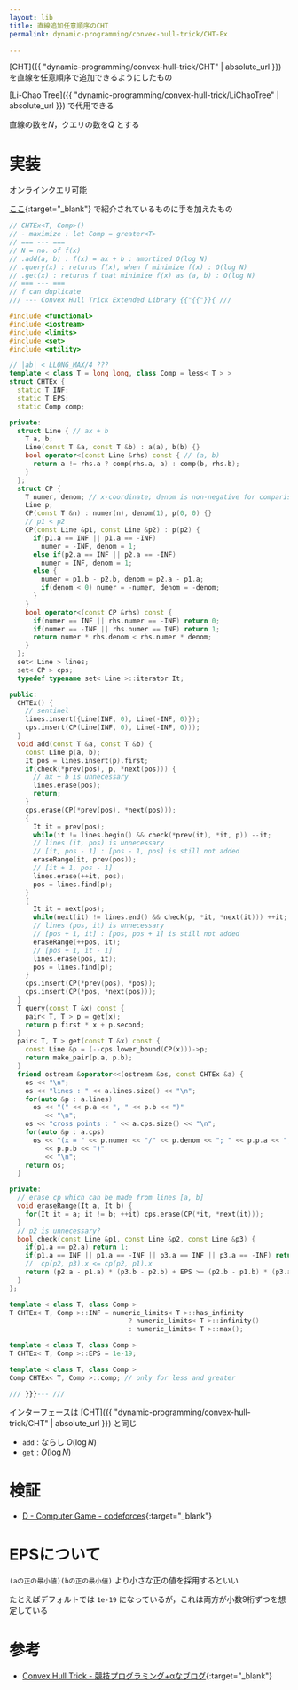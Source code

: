 ```yaml
---
layout: lib
title: 直線追加任意順序のCHT
permalink: dynamic-programming/convex-hull-trick/CHT-Ex

---
```



[CHT]({{ "dynamic-programming/convex-hull-trick/CHT" | absolute_url }}) を直線を任意順序で追加できるようにしたもの

[Li-Chao Tree]({{ "dynamic-programming/convex-hull-trick/LiChaoTree" | absolute_url }}) で代用できる

直線の数を$N$，クエリの数を$Q$ とする

# 実装

オンラインクエリ可能

[ここ](http://d.hatena.ne.jp/sune2/20140310/1394440369){:target="_blank"}<!--_--> で紹介されているものに手を加えたもの


```cpp
// CHTEx<T, Comp>()
// - maximize : let Comp = greater<T>
// === --- ===
// N = no. of f(x)
// .add(a, b) : f(x) = ax + b : amortized O(log N)
// .query(x) : returns f(x), when f minimize f(x) : O(log N)
// .get(x) : returns f that minimize f(x) as (a, b) : O(log N)
// === --- ===
// f can duplicate
/// --- Convex Hull Trick Extended Library {{"{{"}}{ ///

#include <functional>
#include <iostream>
#include <limits>
#include <set>
#include <utility>

// |ab| < LLONG_MAX/4 ???
template < class T = long long, class Comp = less< T > >
struct CHTEx {
  static T INF;
  static T EPS;
  static Comp comp;

private:
  struct Line { // ax + b
    T a, b;
    Line(const T &a, const T &b) : a(a), b(b) {}
    bool operator<(const Line &rhs) const { // (a, b)
      return a != rhs.a ? comp(rhs.a, a) : comp(b, rhs.b);
    }
  };
  struct CP {
    T numer, denom; // x-coordinate; denom is non-negative for comparison
    Line p;
    CP(const T &n) : numer(n), denom(1), p(0, 0) {}
    // p1 < p2
    CP(const Line &p1, const Line &p2) : p(p2) {
      if(p1.a == INF || p1.a == -INF)
        numer = -INF, denom = 1;
      else if(p2.a == INF || p2.a == -INF)
        numer = INF, denom = 1;
      else {
        numer = p1.b - p2.b, denom = p2.a - p1.a;
        if(denom < 0) numer = -numer, denom = -denom;
      }
    }
    bool operator<(const CP &rhs) const {
      if(numer == INF || rhs.numer == -INF) return 0;
      if(numer == -INF || rhs.numer == INF) return 1;
      return numer * rhs.denom < rhs.numer * denom;
    }
  };
  set< Line > lines;
  set< CP > cps;
  typedef typename set< Line >::iterator It;

public:
  CHTEx() {
    // sentinel
    lines.insert({Line(INF, 0), Line(-INF, 0)});
    cps.insert(CP(Line(INF, 0), Line(-INF, 0)));
  }
  void add(const T &a, const T &b) {
    const Line p(a, b);
    It pos = lines.insert(p).first;
    if(check(*prev(pos), p, *next(pos))) {
      // ax + b is unnecessary
      lines.erase(pos);
      return;
    }
    cps.erase(CP(*prev(pos), *next(pos)));
    {
      It it = prev(pos);
      while(it != lines.begin() && check(*prev(it), *it, p)) --it;
      // lines (it, pos) is unnecessary
      // [it, pos - 1] : [pos - 1, pos] is still not added
      eraseRange(it, prev(pos));
      // [it + 1, pos - 1]
      lines.erase(++it, pos);
      pos = lines.find(p);
    }
    {
      It it = next(pos);
      while(next(it) != lines.end() && check(p, *it, *next(it))) ++it;
      // lines (pos, it) is unnecessary
      // [pos + 1, it] : [pos, pos + 1] is still not added
      eraseRange(++pos, it);
      // [pos + 1, it - 1]
      lines.erase(pos, it);
      pos = lines.find(p);
    }
    cps.insert(CP(*prev(pos), *pos));
    cps.insert(CP(*pos, *next(pos)));
  }
  T query(const T &x) const {
    pair< T, T > p = get(x);
    return p.first * x + p.second;
  }
  pair< T, T > get(const T &x) const {
    const Line &p = (--cps.lower_bound(CP(x)))->p;
    return make_pair(p.a, p.b);
  }
  friend ostream &operator<<(ostream &os, const CHTEx &a) {
    os << "\n";
    os << "lines : " << a.lines.size() << "\n";
    for(auto &p : a.lines)
      os << "(" << p.a << ", " << p.b << ")"
         << "\n";
    os << "cross points : " << a.cps.size() << "\n";
    for(auto &p : a.cps)
      os << "(x = " << p.numer << "/" << p.denom << "; " << p.p.a << ", "
         << p.p.b << ")"
         << "\n";
    return os;
  }

private:
  // erase cp which can be made from lines [a, b]
  void eraseRange(It a, It b) {
    for(It it = a; it != b; ++it) cps.erase(CP(*it, *next(it)));
  }
  // p2 is unnecessary?
  bool check(const Line &p1, const Line &p2, const Line &p3) {
    if(p1.a == p2.a) return 1;
    if(p1.a == INF || p1.a == -INF || p3.a == INF || p3.a == -INF) return 0;
    //  cp(p2, p3).x <= cp(p2, p1).x
    return (p2.a - p1.a) * (p3.b - p2.b) + EPS >= (p2.b - p1.b) * (p3.a - p2.a);
  }
};

template < class T, class Comp >
T CHTEx< T, Comp >::INF = numeric_limits< T >::has_infinity
                              ? numeric_limits< T >::infinity()
                              : numeric_limits< T >::max();

template < class T, class Comp >
T CHTEx< T, Comp >::EPS = 1e-19;

template < class T, class Comp >
Comp CHTEx< T, Comp >::comp; // only for less and greater

/// }}}--- ///
```


インターフェースは [CHT]({{ "dynamic-programming/convex-hull-trick/CHT" | absolute_url }}) と同じ

* `add` : ならし $O(\log N)$
* `get` : $O(\log N)$

# 検証

* [D - Computer Game - codeforces](https://codeforces.com/contest/1067/submission/45442782){:target="_blank"}<!--_-->

# EPSについて

`(aの正の最小値)(bの正の最小値)` より小さな正の値を採用するといい

たとえばデフォルトでは `1e-19` になっているが，これは両方が小数9桁ずつを想定している

# 参考

* [Convex Hull Trick - 競技プログラミング+αなブログ](http://d.hatena.ne.jp/sune2/20140310/1394440369){:target="_blank"}<!--_-->

